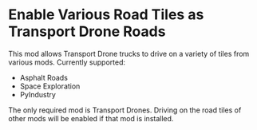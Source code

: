 # Enable Various Road Tiles as Transport Drone Roads

This mod allows Transport Drone trucks to drive on a variety of tiles from various mods. Currently supported:

* Asphalt Roads
* Space Exploration
* PyIndustry

The only required mod is Transport Drones. Driving on the road tiles of other mods will be enabled if that mod is installed.